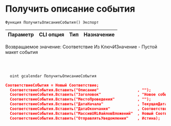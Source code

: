 ﻿---
sidebar_position: 1
---

# Получить описание события 




`Функция ПолучитьОписаниеСобытия() Экспорт`

  | Параметр | CLI опция | Тип | Назначение |
  |-|-|-|-|

  
  Возвращаемое значение:  Соответствие Из КлючИЗначение - Пустой макет события

<br/>




	


```sh title="Пример команды CLI"
    
  oint gcalendar ПолучитьОписаниеСобытия

```

```json title="Результат"
СоответствиеСобытия = Новый Соответствие;
  СоответствиеСобытия.Вставить("Описание"                 , "");                                          // Описание события
  СоответствиеСобытия.Вставить("Заголовок"                , "Новое событие");                             // Заголовок события
  СоответствиеСобытия.Вставить("МестоПроведения"          , "");                                          // Строка описание места проведения
  СоответствиеСобытия.Вставить("ДатаНачала"               , ТекущаяДатаСеанса());                         // Дата начала события
  СоответствиеСобытия.Вставить("ДатаОкончания"            , СоответствиеСобытия["ДатаНачала"] + 3600);    // Дата окончания события
  СоответствиеСобытия.Вставить("МассивURLФайловВложений"  , Новый Соответствие);                          // Ключ - название, Значение - URL к файлу
  СоответствиеСобытия.Вставить("ОтправлятьУведомления"    , Истина);                                      // Признак отправки уведомлений участникам
```
